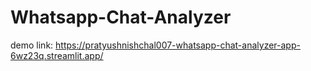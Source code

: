 # Whatsapp-Chat-Analyzer
demo link: https://pratyushnishchal007-whatsapp-chat-analyzer-app-6wz23q.streamlit.app/
